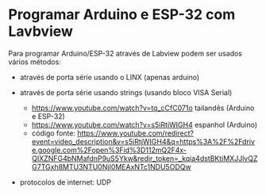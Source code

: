 # Programar Arduino e ESP-32 com Lavbview

Para programar Arduino/ESP-32 através de Labview podem ser usados vários métodos:
- através de porta série usando o LINX (apenas arduino)
- através de porta série usando strings (usando bloco VISA Serial)
  - https://www.youtube.com/watch?v=tq_cCfC071o tailandês (Arduino e ESP-32)
  - https://www.youtube.com/watch?v=s5iRtjWIGH4 espanhol (Arduino)
   - código fonte: https://www.youtube.com/redirect?event=video_description&v=s5iRtjWIGH4&q=https%3A%2F%2Fdrive.google.com%2Fopen%3Fid%3D112mQ2F4x-QIXZNFG4bNMafdnP9uS5Ykw&redir_token=_kqia4dstBKtiMXJJlvQZG7TGxh8MTU3NTU0NjI0MEAxNTc1NDU5ODQw
    
- protocolos de internet: UDP 

